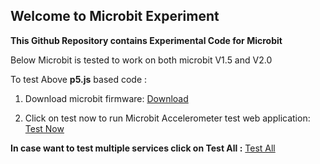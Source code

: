 ## Welcome to Microbit Experiment


<b>This Github Repository contains Experimental Code for Microbit</b>

Below Microbit is tested to work on both microbit V1.5 and V2.0

To test Above <b>p5.js</b> based code :</br>


1) Download microbit firmware: <a href="https://github.com/Nitesh-AI/Microbit/blob/main/microbit-test.hex" rel="nofollow">Download</a></br>

2) Click on test now to run Microbit Accelerometer test web application: <a href="https://nitesh-ai.github.io/Microbit/" rel="nofollow">Test Now</a>

<b>In case want to test multiple services click on Test All :</b> <a href="https://nitesh-ai.github.io/Microbit/Basic_testing/" rel="nofollow">Test All</a>



